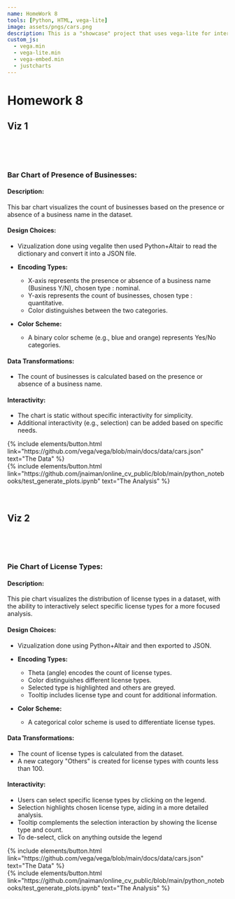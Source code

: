 ```yaml
---
name: HomeWork 8
tools: [Python, HTML, vega-lite]
image: assets/pngs/cars.png
description: This is a "showcase" project that uses vega-lite for interactive viz!
custom_js:
  - vega.min
  - vega-lite.min
  - vega-embed.min
  - justcharts
---
```



# Homework 8
## Viz 1

<br>

<vegachart schema-url="{{ site.baseurl }}/assets/json/viz1.json" style="width: 100%"></vegachart>

<br>

### Bar Chart of Presence of Businesses:

#### Description:
This bar chart visualizes the count of businesses based on the presence or absence of a business name in the dataset.

#### Design Choices:
- Vizualization done using vegalite then used Python+Altair to read the dictionary and convert it into a JSON file.
- **Encoding Types:**
  - X-axis represents the presence or absence of a business name (Business Y/N), chosen type : nominal.
  - Y-axis represents the count of businesses, chosen type : quantitative.
  - Color distinguishes between the two categories.

- **Color Scheme:**
  - A binary color scheme (e.g., blue and orange) represents Yes/No categories.

#### Data Transformations:
- The count of businesses is calculated based on the presence or absence of a business name.

#### Interactivity:
- The chart is static without specific interactivity for simplicity.
- Additional interactivity (e.g., selection) can be added based on specific needs.



<!-- these are written in a combo of html and liquid --> 

<div class="left">
{% include elements/button.html link="https://github.com/vega/vega/blob/main/docs/data/cars.json" text="The Data" %}
</div>

<div class="right">
{% include elements/button.html link="https://github.com/jnaiman/online_cv_public/blob/main/python_notebooks/test_generate_plots.ipynb" text="The Analysis" %}
</div>

<br>
<br>

## Viz 2

<br>

<vegachart schema-url="{{ site.baseurl }}/assets/json/viz2.json" style="width: 100%"></vegachart>

<br>

### Pie Chart of License Types:

#### Description:
This pie chart visualizes the distribution of license types in a dataset, with the ability to interactively select specific license types for a more focused analysis.

#### Design Choices:
- Vizualization done using Python+Altair and then exported to JSON.
- **Encoding Types:**
  - Theta (angle) encodes the count of license types.
  - Color distinguishes different license types.
  - Selected type is highlighted and others are greyed.
  - Tooltip includes license type and count for additional information.

- **Color Scheme:**
  - A categorical color scheme is used to differentiate license types.

#### Data Transformations:
- The count of license types is calculated from the dataset.
- A new category "Others" is created for license types with counts less than 100.

#### Interactivity:
- Users can select specific license types by clicking on the legend.
- Selection highlights chosen license type, aiding in a more detailed analysis.
- Tooltip complements the selection interaction by showing the license type and count.
- To de-select, click on anything outside the legend

<!-- these are written in a combo of html and liquid --> 

<div class="left">
{% include elements/button.html link="https://github.com/vega/vega/blob/main/docs/data/cars.json" text="The Data" %}
</div>

<div class="right">
{% include elements/button.html link="https://github.com/jnaiman/online_cv_public/blob/main/python_notebooks/test_generate_plots.ipynb" text="The Analysis" %}
</div>